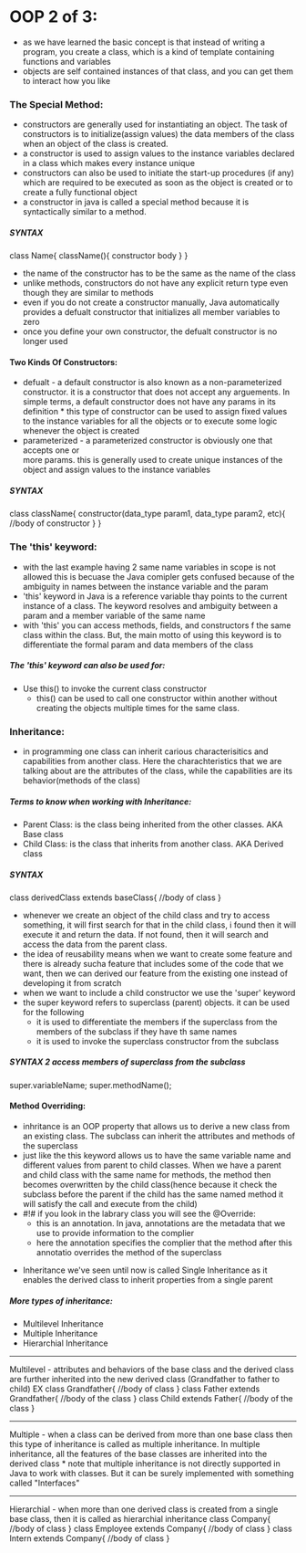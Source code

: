 # OOP 2 of 3: 
- as we have learned the basic concept is that instead of writing a program, you 
    create a class, which is a kind of template containing functions and variables
- objects are self contained instances of that class, and you can get them to 
    interact how you like
### The Special Method:
- constructors are generally used for instantiating an object. The task of 
    constructors is to initialize(assign values) the data members of the class when an object of the class is created.
- a constructor is used to assign values to the instance variables declared in a 
    class which makes every instance unique
- constructors can also be used to initiate the start-up procedures (if any) which 
    are required to be executed as soon as the object is created or to create a fully functional object
- a constructor in java is called a special method because it is syntactically 
    similar to a method. 
##### SYNTAX #####
class Name{
    className(){
        constructor body
    }
}
* the name of the constructor has to be the same as the name of the class
* unlike methods, constructors do not have any explicit return type even though they 
    are similar to methods
* even if you do not create a constructor manually, Java automatically provides a 
    defualt constructor that initializes all member variables to zero
* once you define your own constructor, the defualt constructor is no longer used
#### Two Kinds Of Constructors:
* defualt - a default constructor is also known as a non-parameterized constructor. 
        it is a constructor that does not accept any arguements. In simple terms, a default constructor does not have any params in its definition
        * this type of constructor can be used to assign fixed values to the instance variables for all the objects or to execute some logic whenever the object is created
* parameterized - a parameterized constructor is obviously one that accepts one or    
        more params. this is generally used to create unique instances of the object and assign values to the instance variables
##### SYNTAX #####
class className{
    constructor(data_type param1, data_type param2, etc){
        //body of constructor
    }
}

### The 'this' keyword:
- with the last example having 2 same name variables in scope is not 
    allowed this is becuase the Java comipler gets confused because of the ambiguity in names between the instance variable and the param 
- 'this' keyword in Java is a reference variable thay points to the 
    current instance of a class. The keyword resolves and ambiguity between a param and a member variable of the same name
- with 'this' you can access methods, fields, and constructors f the same 
    class within the class. But, the main motto of using this keyword is to differentiate the formal param and data members of the class 

##### The 'this' keyword can also be used for:
* Use this() to invoke the current class constructor
    - this() can be used to call one constructor within another without creating the objects multiple times for the same class. 

### Inheritance:
- in programming one class can inherit carious characterisitics and 
    capabilities from another class. Here the charachteristics that we are talking about are the attributes of the class, while the capabilities are its behavior(methods of the class)

##### Terms to know when working with Inheritance:
* Parent Class: is the class being inherited from the other classes. AKA 
    Base class
* Child Class: is the class that inherits from another class. AKA Derived 
    class
##### SYNTAX ##### 
class derivedClass extends baseClass{
    //body of class
}
- whenever we create an object of the child class and try to access 
    something, it will first search for that in the child class, i found then it will execute it and return the data. If not found, then it will search and access the data from the parent class.
- the idea of reusability means when we want to create some feature and 
    there is already sucha feature that includes some of the code that we want, then we can derived our feature from the existing one instead of developing it from scratch
- when we want to include a child constructor we use the 'super' keyword
- the super keyword refers to superclass (parent) objects. it can be used 
    for the following
    * it is used to differentiate the members if the superclass from the members of the subclass if they have th same names
    * it is used to invoke the superclass constructor from the subclass

##### SYNTAX 2 access members of superclass from the subclass #####
super.variableName;
super.methodName();

#### Method Overriding:
- inhritance is an OOP property that allows us to derive a new class from 
    an existing class. The subclass can inherit the attributes and methods of the superclass
- just like the this keyword allows us to have the same variable name and
     different values from parent to child classes. When we have a parent and child class with the same name for methods, the method then becomes overwritten by the child class(hence because it check the subclass before the parent if the child has the same named method it will satisfy the call and execute from the child)
- #!# if you look in the labrary class you will see the @Override:
    * this is an annotation. In java, annotations are the metadata that we use to provide information to the complier
    * here the annotation specifies the complier that the method after this annotatio overrides the method of the superclass
* Inheritance we've seen until now is called Single Inheritance as it enables the 
    derived class to inherit properties from a single parent

##### More types of inheritance:
* Multilevel Inheritance
* Multiple Inheritance
* Hierarchial Inheritance
***   
Multilevel - attributes and behaviors of the base class and the derived class are 
    further inherited into the new derived class (Grandfather to father to child)
    EX
class Grandfather{
    //body of class
}
class Father extends Grandfather{
    //body of the class
}
class Child extends Father{
    //body of the class 
}
***   
Multiple - when a class can be derived from more than one base class then this type 
    of inheritance is called as multiple inheritance. In multiple inheritance, all the
    features of the base classes are inherited into the derived class
    * note that multiple inheritance is not directly supported in Java to work with classes. But it can be surely implemented with something called "Interfaces" 
***   
Hierarchial - when more than one derived class is created from a single base class, 
    then it is called as hierarchial inheritance
class Company{
    //body of class
}
class Employee extends Company{
    //body of class 
}
class Intern extends Company{
    //body of class 
}